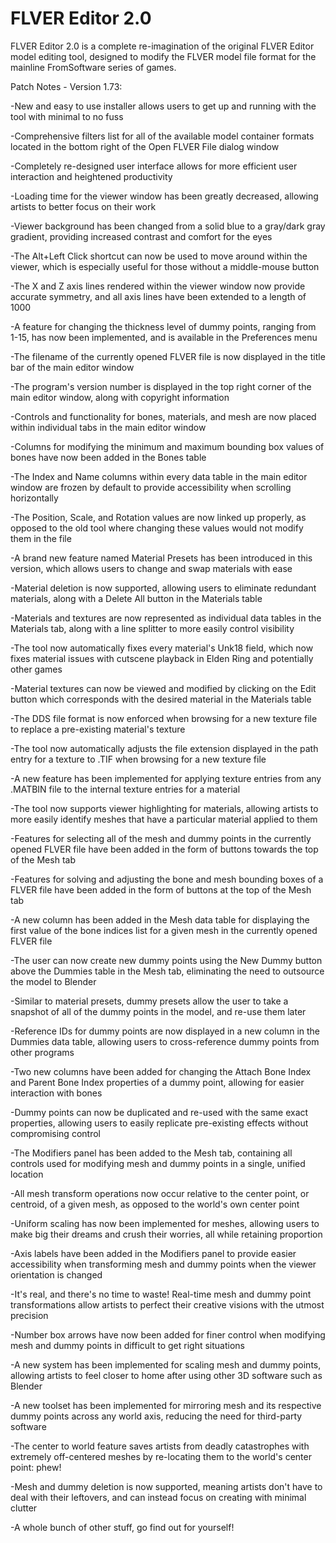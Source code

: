 # FLVER Editor 2.0

FLVER Editor 2.0 is a complete re-imagination of the original FLVER Editor model editing tool, designed to modify the FLVER model file format for the mainline FromSoftware series of games.

Patch Notes - Version 1.73:

-New and easy to use installer allows users to get up and running with the tool with minimal to no fuss

-Comprehensive filters list for all of the available model container formats located in the bottom right of the Open FLVER File dialog window

-Completely re-designed user interface allows for more efficient user interaction and heightened productivity

-Loading time for the viewer window has been greatly decreased, allowing artists to better focus on their work

-Viewer background has been changed from a solid blue to a gray/dark gray gradient, providing increased contrast and comfort for the eyes

-The Alt+Left Click shortcut can now be used to move around within the viewer, which is especially useful for those without a middle-mouse button

-The X and Z axis lines rendered within the viewer window now provide accurate symmetry, and all axis lines have been extended to a length of 1000

-A feature for changing the thickness level of dummy points, ranging from 1-15, has now been implemented, and is available in the Preferences menu

-The filename of the currently opened FLVER file is now displayed in the title bar of the main editor window

-The program's version number is displayed in the top right corner of the main editor window, along with copyright information

-Controls and functionality for bones, materials, and mesh are now placed within individual tabs in the main editor window

-Columns for modifying the minimum and maximum bounding box values of bones have now been added in the Bones table

-The Index and Name columns within every data table in the main editor window are frozen by default to provide accessibility when scrolling horizontally

-The Position, Scale, and Rotation values are now linked up properly, as opposed to the old tool where changing these values would not modify them in the file

-A brand new feature named Material Presets has been introduced in this version, which allows users to change and swap materials with ease

-Material deletion is now supported, allowing users to eliminate redundant materials, along with a Delete All button in the Materials table

-Materials and textures are now represented as individual data tables in the Materials tab, along with a line splitter to more easily control visibility

-The tool now automatically fixes every material's Unk18 field, which now fixes material issues with cutscene playback in Elden Ring and potentially other games

-Material textures can now be viewed and modified by clicking on the Edit button which corresponds with the desired material in the Materials table

-The DDS file format is now enforced when browsing for a new texture file to replace a pre-existing material's texture

-The tool now automatically adjusts the file extension displayed in the path entry for a texture to .TIF when browsing for a new texture file

-A new feature has been implemented for applying texture entries from any .MATBIN file to the internal texture entries for a material

-The tool now supports viewer highlighting for materials, allowing artists to more easily identify meshes that have a particular material applied to them

-Features for selecting all of the mesh and dummy points in the currently opened FLVER file have been added in the form of buttons towards the top of the Mesh tab

-Features for solving and adjusting the bone and mesh bounding boxes of a FLVER file have been added in the form of buttons at the top of the Mesh tab

-A new column has been added in the Mesh data table for displaying the first value of the bone indices list for a given mesh in the currently opened FLVER file

-The user can now create new dummy points using the New Dummy button above the Dummies table in the Mesh tab, eliminating the need to outsource the model to Blender

-Similar to material presets, dummy presets allow the user to take a snapshot of all of the dummy points in the model, and re-use them later

-Reference IDs for dummy points are now displayed in a new column in the Dummies data table, allowing users to cross-reference dummy points from other programs

-Two new columns have been added for changing the Attach Bone Index and Parent Bone Index properties of a dummy point, allowing for easier interaction with bones

-Dummy points can now be duplicated and re-used with the same exact properties, allowing users to easily replicate pre-existing effects without compromising control

-The Modifiers panel has been added to the Mesh tab, containing all controls used for modifying mesh and dummy points in a single, unified location

-All mesh transform operations now occur relative to the center point, or centroid, of a given mesh, as opposed to the world's own center point

-Uniform scaling has now been implemented for meshes, allowing users to make big their dreams and crush their worries, all while retaining proportion

-Axis labels have been added in the Modifiers panel to provide easier accessibility when transforming mesh and dummy points when the viewer orientation is changed

-It's real, and there's no time to waste! Real-time mesh and dummy point transformations allow artists to perfect their creative visions with the utmost precision

-Number box arrows have now been added for finer control when modifying mesh and dummy points in difficult to get right situations

-A new system has been implemented for scaling mesh and dummy points, allowing artists to feel closer to home after using other 3D software such as Blender

-A new toolset has been implemented for mirroring mesh and its respective dummy points across any world axis, reducing the need for third-party software

-The center to world feature saves artists from deadly catastrophes with extremely off-centered meshes by re-locating them to the world's center point: phew!

-Mesh and dummy deletion is now supported, meaning artists don't have to deal with their leftovers, and can instead focus on creating with minimal clutter

-A whole bunch of other stuff, go find out for yourself!
